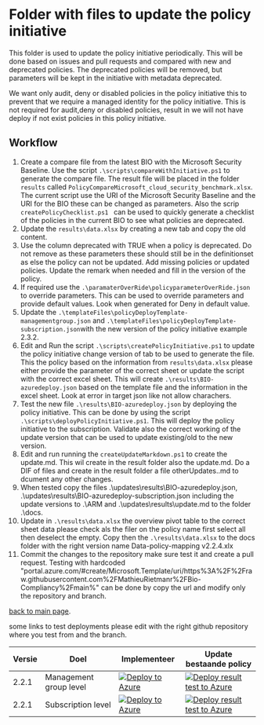 # Folder with files to update the policy initiative

This folder is used to update the policy initiative periodically. This will be done based on issues and pull requests and compared with new and deprecated policies. The deprecated policies will be removed, but parameters will be kept in the initiative with metadata deprecated.

We want only audit, deny or disabled policies in the policy initiative this to prevent that we require a managed identity for the policy initiative. This is not required for audit,deny or disabled policies, result in we will not have deploy if not exist policies in this policy initiative.

## Workflow

1. Create a compare file from the latest BIO with the Microsoft Security Baseline. Use the script ```.\scripts\compareWithInitiative.ps1``` to generate the compare file. The result file will be placed in the folder ```results``` called ```PolicyCompareMicrosoft_cloud_security_benchmark.xlsx```. The current script use the URI of the Microsoft Security Baseline and the URI for the BIO these can be changed as parameters. Also the scrip ```createPolicyChecklist.ps1 ``` can be used to quickly generate a checklist of the policies in the current BIO to see what policies are deprecated.
2. Update the ```results\data.xlsx``` by creating a new tab and copy the old content.
3. Use the column deprecated with TRUE when a policy is deprecated. Do not remove as these parameters these should still be in the definitionset as else the policy can not be updated. Add missing policies or updated policies. Update the remark when needed and fill in the version of the policy.
4. If required use the ```.\paramaterOverRide\policyparameterOverRide.json``` to override parameters. This can be used to override parameters and provide default values. Look when generated for Deny in default value.
5. Update the ```.\templateFiles\policyDeployTemplate-managementgroup.json``` and ```.\templateFiles\policyDeployTemplate-subscription.json```with the new version of the policy initiative example 2.3.2.
6. Edit and Run the script ```.\scripts\createPolicyInitiative.ps1``` to update the policy initiative change version of tab to be used to generate the file. This the policy based on the information from ```results\data.xlsx``` please either provide the parameter of the correct sheet or update the script with the correct excel sheet. This will create ```.\results\BIO-azuredeploy.json``` based on the template file and the information in the excel sheet. Look at error in target json like not allow charachers.
7. Test the new file ```.\results\BIO-azuredeploy.json``` by deploying the policy initiative. This can be done by using the script ```.\scripts\deployPolicyInitiative.ps1```. This will deploy the policy initiative to the subscription. Validate also the correct working of the update version that can be used to update existing/old to the new version.
8. Edit and run running the ```createUpdateMarkdown.ps1```  to create the update.md. This wil create in the result folder also the update.md. Do a DIF of files and create in the result folder a file otherUpdates.<version>.md to dcument any other changes.
9. When tested copy the files .\updates\results\BIO-azuredeploy.json, .\updates\results\BIO-azuredeploy-subscription.json including the update versions to .\ARM and .\updates\results\update.md to the folder .\docs.
10. Update in ```.\results\data.xlsx``` the overview pivot table to the correct sheet data please check als the filer on the policy name first select all then deselect the empty. Copy then the ```.\results\data.xlsx``` to the docs folder with the right version name Data-policy-mapping v2.2.4.xlx
11. Commit the changes to the repository make sure test it and create a pull request. Testing with hardcoded "portal.azure.com/#create/Microsoft.Template/uri/https%3A%2F%2Fraw.githubusercontent.com%2FMathieuRietmanr%2FBio-Compliancy%2Fmain%" can be done by copy the url and modify only the repository and branch.

[back to main page](../README.md).


some links to test deployments please edit with the right github repository where you test from and the branch.



| Versie | Doel | Implementeer | Update bestaande policy |
|---|---|---|---|
| 2.2.1 | Management group level | [![Deploy to Azure](https://aka.ms/deploytoazurebutton)](https://portal.azure.com/#create/Microsoft.Template/uri/https%3A%2F%2Fraw.githubusercontent.com%2FMathieuRietman%2FBio-Compliancy%2Fupdatesjan2025-2%2Fupdates%2Fresults%2FBIO-azuredeploy.json) | [![Deploy result test to Azure](https://aka.ms/deploytoazurebutton)](https://portal.azure.com/#create/Microsoft.Template/uri/https%3A%2F%2Fraw.githubusercontent.com%2FMathieuRietman%2FBio-Compliancy%2Fupdatesjan2025-2%2Fupdates%2Fresults%2FBIO-azuredeploy-update.json) |
| 2.2.1 | Subscription level | [![Deploy to Azure](https://aka.ms/deploytoazurebutton)](https://portal.azure.com/#create/Microsoft.Template/uri/https%3A%2F%2Fraw.githubusercontent.com%2FMathieuRietman%2FBio-Compliancy%2Fupdatesjan2025-2%2Fupdates%2Fresults%2FBIO-azuredeploy-subscription.json) |  [![Deploy result test to Azure](https://aka.ms/deploytoazurebutton)](https://portal.azure.com/#create/Microsoft.Template/uri/https%3A%2F%2Fraw.githubusercontent.com%2FMathieuRietman%2FBio-Compliancy%2Fupdatesjan2025-2%2Fupdates%2Fresults%2FBIO-azuredeploy-subscription-update.json) |
